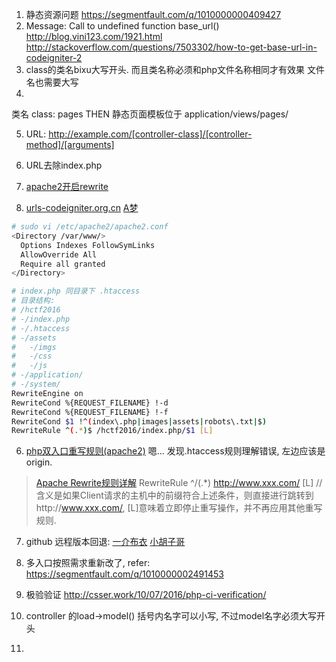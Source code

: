 1. 静态资源问题 https://segmentfault.com/q/1010000000409427
2. Message: Call to undefined function base_url()
  http://blog.vini123.com/1921.html 
  http://stackoverflow.com/questions/7503302/how-to-get-base-url-in-codeigniter-2
3. class的类名bixu大写开头. 而且类名称必须和php文件名称相同才有效果
 文件名也需要大写 
4. 
类名 class: pages
THEN
静态页面模板位于 application/views/pages/

5. URL:
http://example.com/[controller-class]/[controller-method]/[arguments]

5. URL去除index.php
  1. [apache2开启rewrite](https://www.digitalocean.com/community/tutorials/how-to-set-up-mod_rewrite-for-apache-on-ubuntu-14-04)
  2. [urls-codeigniter.org.cn](http://codeigniter.org.cn/user_guide/general/urls.html)
  [A梦](http://ju.outofmemory.cn/entry/221071)

  ```bash
  # sudo vi /etc/apache2/apache2.conf
  <Directory /var/www/>
    Options Indexes FollowSymLinks
    AllowOverride All                                                         
    Require all granted
  </Directory> 
  ```

  ```bash
  # index.php 同目录下 .htaccess
  # 目录结构:
  # /hctf2016
  # -/index.php
  # -/.htaccess
  # -/assets
  #   -/imgs
  #   -/css
  #   -/js
  # -/application/
  # -/system/
  RewriteEngine on
  RewriteCond %{REQUEST_FILENAME} !-d
  RewriteCond %{REQUEST_FILENAME} !-f
  RewriteCond $1 !^(index\.php|images|assets|robots\.txt|$)
  RewriteRule ^(.*)$ /hctf2016/index.php/$1 [L] 
  ```

6. [php双入口重写规则(apache2)](https://segmentfault.com/q/1010000002491453)
嗯... 发现.htaccess规则理解错误, 左边应该是origin.
>[Apache Rewrite规则详解](http://lijichao.blog.51cto.com/67487/157731)
RewriteRule ^/(.*) http://www.xxx.com/ [L]
// 含义是如果Client请求的主机中的前缀符合上述条件，则直接进行跳转到http://www.xxx.com/,
[L]意味着立即停止重写操作，并不再应用其他重写规则.

7. github 远程版本回退:
[一介布衣](http://yijiebuyi.com/blog/8f985d539566d0bf3b804df6be4e0c90.html)
[小胡子哥](http://www.barretlee.com/blog/2014/04/28/git-roll-back/)

8. 多入口按照需求重新改了, refer: https://segmentfault.com/q/1010000002491453

9. 极验验证 http://csser.work/10/07/2016/php-ci-verification/

10. controller 的load->model() 括号内名字可以小写, 不过model名字必须大写开头

11.